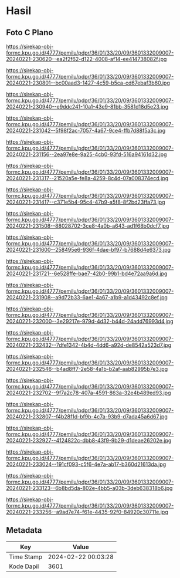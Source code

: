 # Hasil

## Foto C Plano

https://sirekap-obj-formc.kpu.go.id/4777/pemilu/pdpr/36/01/33/20/09/3601332009007-20240221-230620--ea2f2f62-d122-4008-af14-ee414738082f.jpg

https://sirekap-obj-formc.kpu.go.id/4777/pemilu/pdpr/36/01/33/20/09/3601332009007-20240221-230801--bc00aad3-1427-4c59-b5ca-cd67ebaf3b60.jpg

https://sirekap-obj-formc.kpu.go.id/4777/pemilu/pdpr/36/01/33/20/09/3601332009007-20240221-230940--e9ddc241-10a1-43e9-81bb-3581d18d5e23.jpg

https://sirekap-obj-formc.kpu.go.id/4777/pemilu/pdpr/36/01/33/20/09/3601332009007-20240221-231042--5f98f2ac-7057-4a67-9ce4-ffb7d88f5a3c.jpg

https://sirekap-obj-formc.kpu.go.id/4777/pemilu/pdpr/36/01/33/20/09/3601332009007-20240221-231156--2ea97e8e-9a25-4cb0-93fd-516a94161d32.jpg

https://sirekap-obj-formc.kpu.go.id/4777/pemilu/pdpr/36/01/33/20/09/3601332009007-20240221-231317--21520a5e-fe8a-4259-8c4d-07a008374ecd.jpg

https://sirekap-obj-formc.kpu.go.id/4777/pemilu/pdpr/36/01/33/20/09/3601332009007-20240221-231417--c371e5b4-95c4-47b9-a5f8-8f2bd23ffa73.jpg

https://sirekap-obj-formc.kpu.go.id/4777/pemilu/pdpr/36/01/33/20/09/3601332009007-20240221-231508--88028702-3ce8-4a0b-a643-ad1f68b0dcf7.jpg

https://sirekap-obj-formc.kpu.go.id/4777/pemilu/pdpr/36/01/33/20/09/3601332009007-20240221-231600--258495e6-936f-4dae-bf97-b7688d4e6373.jpg

https://sirekap-obj-formc.kpu.go.id/4777/pemilu/pdpr/36/01/33/20/09/3601332009007-20240221-231721--6e528ffe-bae7-42b0-99b1-bd4e72aa9a6d.jpg

https://sirekap-obj-formc.kpu.go.id/4777/pemilu/pdpr/36/01/33/20/09/3601332009007-20240221-231908--a9d72b33-6ae1-4a67-a1b9-a1d43492c8ef.jpg

https://sirekap-obj-formc.kpu.go.id/4777/pemilu/pdpr/36/01/33/20/09/3601332009007-20240221-232000--3e29217e-979d-4d32-b44d-24add76993d4.jpg

https://sirekap-obj-formc.kpu.go.id/4777/pemilu/pdpr/36/01/33/20/09/3601332009007-20240221-232432--7dfe1342-4b4d-4dd6-a92d-de8542a523d7.jpg

https://sirekap-obj-formc.kpu.go.id/4777/pemilu/pdpr/36/01/33/20/09/3601332009007-20240221-232546--b4ad8ff7-2e58-4a1b-b2af-aab82995b7e3.jpg

https://sirekap-obj-formc.kpu.go.id/4777/pemilu/pdpr/36/01/33/20/09/3601332009007-20240221-232702--9f7a2c78-407a-4591-863a-32e4b489ed93.jpg

https://sirekap-obj-formc.kpu.go.id/4777/pemilu/pdpr/36/01/33/20/09/3601332009007-20240221-232807--f4b28f1d-bf9b-4c7a-93b9-d7ada45a6d67.jpg

https://sirekap-obj-formc.kpu.go.id/4777/pemilu/pdpr/36/01/33/20/09/3601332009007-20240221-232927--4124822c-dbb8-43f9-9b29-d1deae26202e.jpg

https://sirekap-obj-formc.kpu.go.id/4777/pemilu/pdpr/36/01/33/20/09/3601332009007-20240221-233024--191cf093-c5f6-4e7a-ab17-b360d21613da.jpg

https://sirekap-obj-formc.kpu.go.id/4777/pemilu/pdpr/36/01/33/20/09/3601332009007-20240221-233123--6b8bd5da-802e-4bb5-a03b-3deb638318b6.jpg

https://sirekap-obj-formc.kpu.go.id/4777/pemilu/pdpr/36/01/33/20/09/3601332009007-20240221-233256--a9ad7e74-f61e-4435-92f0-84920c30711e.jpg


## Metadata

| Key        | Value               |
| ---------- | ------------------- |
| Time Stamp | 2024-02-22 00:03:28 |
| Kode Dapil | 3601                |




